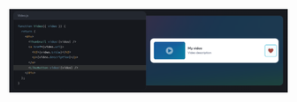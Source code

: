 <img src="https://raw.githubusercontent.com/dXl1bXN1eg/React-JS/main/react-1.png" alt="HTML Resmi" style="width:700px; height:auto;">
